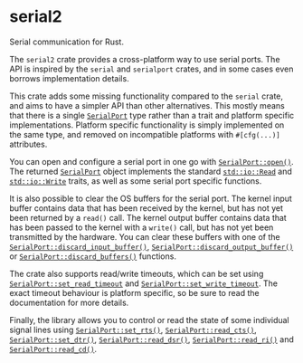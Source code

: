 # serial2

Serial communication for Rust.

The `serial2` crate provides a cross-platform way to use serial ports.
The API is inspired by the `serial` and `serialport` crates, and in some cases even borrows implementation details.

This crate adds some missing functionality compared to the `serial` crate, and aims to have a simpler API than other alternatives.
This mostly means that there is a single [`SerialPort`] type rather than a trait and platform specific implementations.
Platform specific functionality is simply implemented on the same type, and removed on incompatible platforms with `#[cfg(...)]` attributes.

You can open and configure a serial port in one go with [`SerialPort::open()`].
The returned [`SerialPort`] object implements the standard [`std::io::Read`] and [`std::io::Write`] traits,
as well as some serial port specific functions.

It is also possible to clear the OS buffers for the serial port.
The kernel input buffer contains data that has been received by the kernel, but has not yet been returned by a `read()` call.
The kernel output buffer contains data that has been passed to the kernel with a `write()` call, but has not yet been transmitted by the hardware.
You can clear these buffers with one of the [`SerialPort::discard_input_buffer()`], [`SerialPort::discard_output_buffer()`] or [`SerialPort::discard_buffers()`] functions.

The crate also supports read/write timeouts, which can be set using [`SerialPort::set_read_timeout`] and [`SerialPort::set_write_timeout`].
The exact timeout behaviour is platform specific, so be sure to read the documentation for more details.

Finally, the library allows you to control or read the state of some individual signal lines using
[`SerialPort::set_rts()`], [`SerialPort::read_cts()`], [`SerialPort::set_dtr()`], [`SerialPort::read_dsr()`],
[`SerialPort::read_ri()`] and [`SerialPort::read_cd()`].

[`SerialPort`]: https://docs.rs/serial2/latest/serial2/struct.SerialPort.html
[`SerialPort::open()`]: https://docs.rs/serial2/latest/serial2/struct.SerialPort.html#method.open
[`std::io::Read`]: https://doc.rust-lang.org/stable/std/io/trait.Read.html
[`std::io::Write`]: https://doc.rust-lang.org/stable/std/io/trait.Write.html
[`SerialPort::discard_input_buffer()`]: https://docs.rs/serial2/latest/serial2/struct.SerialPort.html#method.discard_input_buffer
[`SerialPort::discard_output_buffer()`]: https://docs.rs/serial2/latest/serial2/struct.SerialPort.html#method.discard_output_buffer
[`SerialPort::discard_buffers()`]: https://docs.rs/serial2/latest/serial2/struct.SerialPort.html#method.discard_buffers
[`SerialPort::set_read_timeout`]: https://docs.rs/serial2/latest/serial2/struct.SerialPort.html#method.set_read_timeout
[`SerialPort::set_write_timeout`]: https://docs.rs/serial2/latest/serial2/struct.SerialPort.html#method.set_write_timeout
[`SerialPort::set_rts()`]: https://docs.rs/serial2/latest/serial2/struct.SerialPort.html#method.set_rts
[`SerialPort::read_cts()`]: https://docs.rs/serial2/latest/serial2/struct.SerialPort.html#method.read_cts
[`SerialPort::set_dtr()`]: https://docs.rs/serial2/latest/serial2/struct.SerialPort.html#method.set_dtr
[`SerialPort::read_dsr()`]: https://docs.rs/serial2/latest/serial2/struct.SerialPort.html#method.read_dsr
[`SerialPort::read_ri()`]: https://docs.rs/serial2/latest/serial2/struct.SerialPort.html#method.read_ci
[`SerialPort::read_cd()`]: https://docs.rs/serial2/latest/serial2/struct.SerialPort.html#method.read_cd
